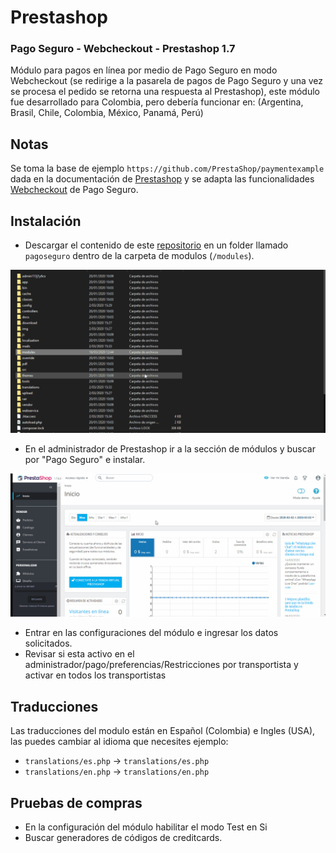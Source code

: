 # Prestashop

### Pago Seguro - Webcheckout - Prestashop 1.7

Módulo para pagos en línea por medio de Pago Seguro en modo Webcheckout (se redirige a la pasarela de pagos de Pago Seguro y una vez se procesa el pedido se retorna una respuesta al Prestashop), este módulo fue desarrollado para Colombia, pero debería funcionar en: (Argentina, Brasil, Chile, Colombia, México, Panamá, Perú)

## Notas

Se toma la base de ejemplo `https://github.com/PrestaShop/paymentexample` dada en la documentación de [Prestashop](http://doc.prestashop.com/display/PS17/Creating+a+PrestaShop+1.7+Payment+Module) y se adapta las funcionalidades [Webcheckout](http://3.15.12.108:8000/pagoseguro/) de Pago Seguro.

## Instalación

- Descargar el contenido de este [repositorio](https://github.com/pagosegurorepos/plugin-prestashop/archive/master.zip) en un folder llamado `pagoseguro` dentro de la carpeta de modulos (`/modules`).

![download](../img/prestashop/download_plugin.gif)

- En el administrador de Prestashop ir a la sección de módulos y buscar por "Pago Seguro" e instalar.

![install](../img/prestashop/install_plugin.gif)

- Entrar en las configuraciones del módulo e ingresar los datos solicitados.
- Revisar si esta activo en el administrador/pago/preferencias/Restricciones por transportista y activar en todos los transportistas

## Traducciones

Las traducciones del modulo están en Español (Colombia) e Ingles (USA), las puedes cambiar al idioma que necesites ejemplo:

- `translations/es.php` -> `translations/es.php`
- `translations/en.php` -> `translations/en.php`

## Pruebas de compras

- En la configuración del módulo habilitar el modo Test en Si
- Buscar generadores de códigos de creditcards.

